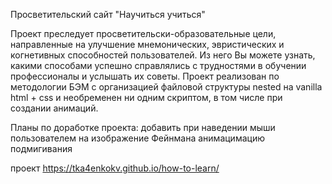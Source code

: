 Просветительский сайт "Научиться учиться"

Проект преследует просветительски-образовательные цели, направленные на улучшение мнемонических, эвристических и когнетивных способностей пользователей. Из него Вы можете узнать, какими способами успешно справлялись с трудностями в обучении профессионалы и услышать их советы. 
Проект реализован по методологии БЭМ с организацией файловой структуры nested на vanilla html + css и необременен ни одним скриптом, в том числе при создании анимаций. 

Планы по доработке проекта: добавить при наведении мыши пользователем на изображение Фейнмана анимацимацию подмигивания

проект
https://tka4enkokv.github.io/how-to-learn/
